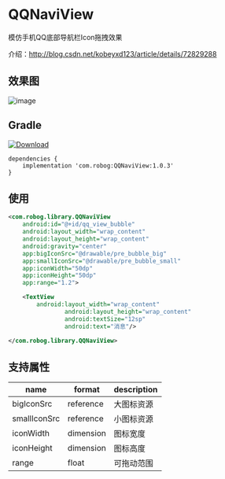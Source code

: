 # QQNaviView
模仿手机QQ底部导航栏Icon拖拽效果

介绍：http://blog.csdn.net/kobeyxd123/article/details/72829288

效果图
---
![image](https://github.com/XingdongYu/QQNaviView/blob/master/art/sample.gif)

Gradle
---
[ ![Download](https://api.bintray.com/packages/robog/Maven/QQNaviView/images/download.svg) ](https://bintray.com/robog/Maven/QQNaviView/1.0.3)

```
dependencies {
	implementation 'com.robog:QQNaviView:1.0.3'
}
```
使用
---
```xml
<com.robog.library.QQNaviView
	android:id="@+id/qq_view_bubble"
	android:layout_width="wrap_content"
	android:layout_height="wrap_content"
	android:gravity="center"
	app:bigIconSrc="@drawable/pre_bubble_big"
	app:smallIconSrc="@drawable/pre_bubble_small"
	app:iconWidth="50dp"
	app:iconHeight="50dp"
	app:range="1.2">

 	<TextView
		android:layout_width="wrap_content"
                android:layout_height="wrap_content"
                android:textSize="12sp"
                android:text="消息"/>           

</com.robog.library.QQNaviView>
```
支持属性
---
| name         | format    | description |
| -------------|-----------| ------------|
| bigIconSrc   | reference |  大图标资源  |
| smallIconSrc | reference |  小图标资源  |
| iconWidth    | dimension |  图标宽度    |
| iconHeight   | dimension |  图标高度    |
| range        | float     |  可拖动范围  |
  
